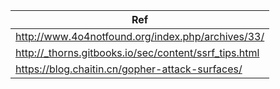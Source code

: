 
| Ref        |
| ------------- |
| http://www.4o4notfound.org/index.php/archives/33/   | 
| http://_thorns.gitbooks.io/sec/content/ssrf_tips.html |
| https://blog.chaitin.cn/gopher-attack-surfaces/ |
